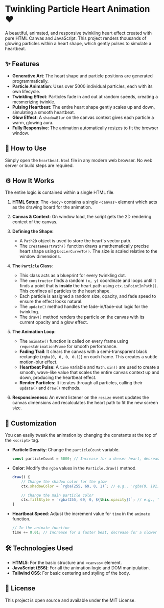 # Twinkling Particle Heart Animation ❤️

A beautiful, animated, and responsive twinkling heart effect created with pure HTML Canvas and JavaScript. This project renders thousands of glowing particles within a heart shape, which gently pulses to simulate a heartbeat.

## ✨ Features

*   **Generative Art**: The heart shape and particle positions are generated programmatically.
*   **Particle Animation**: Uses over 5000 individual particles, each with its own lifecycle.
*   **Twinkling Effect**: Particles fade in and out at random speeds, creating a mesmerizing twinkle.
*   **Pulsing Heartbeat**: The entire heart shape gently scales up and down, simulating a smooth heartbeat.
*   **Glow Effect**: A `shadowBlur` on the canvas context gives each particle a warm, glowing aura.
*   **Fully Responsive**: The animation automatically resizes to fit the browser window.

## 🚀 How to Use

Simply open the `heartbeat.html` file in any modern web browser. No web server or build steps are required.

## ⚙️ How It Works

The entire logic is contained within a single HTML file.

1.  **HTML Setup**: The `<body>` contains a single `<canvas>` element which acts as the drawing board for the animation.

2.  **Canvas & Context**: On window load, the script gets the 2D rendering context of the canvas.

3.  **Defining the Shape**:
    *   A `Path2D` object is used to store the heart's vector path.
    *   The `createHeartPath()` function draws a mathematically precise heart shape using `bezierCurveTo()`. The size is scaled relative to the window dimensions.

4.  **The `Particle` Class**:
    *   This class acts as a blueprint for every twinkling dot.
    *   The `constructor` finds a random `(x, y)` coordinate and loops until it finds a point that is **inside** the heart path using `ctx.isPointInPath()`. This confines all particles to the heart shape.
    *   Each particle is assigned a random size, opacity, and fade speed to ensure the effect looks natural.
    *   The `update()` method handles the fade-in/fade-out logic for the twinkling.
    *   The `draw()` method renders the particle on the canvas with its current opacity and a glow effect.

5.  **The Animation Loop**:
    *   The `animate()` function is called on every frame using `requestAnimationFrame` for smooth performance.
    *   **Fading Trail**: It clears the canvas with a semi-transparent black rectangle (`rgba(0, 0, 0, 0.1)`) on each frame. This creates a subtle motion-blur effect.
    *   **Heartbeat Pulse**: A `time` variable and `Math.sin()` are used to create a smooth, wave-like value that scales the entire canvas context up and down, producing the heartbeat effect.
    *   **Render Particles**: It iterates through all particles, calling their `update()` and `draw()` methods.

6.  **Responsiveness**: An event listener on the `resize` event updates the canvas dimensions and recalculates the heart path to fit the new screen size.

## 🔧 Customization

You can easily tweak the animation by changing the constants at the top of the `<script>` tag.

*   **Particle Density**: Change the `particleCount` variable.
    ```javascript
    const particleCount = 5000; // Increase for a denser heart, decrease for a sparser one.
    ```

*   **Color**: Modify the `rgba` values in the `Particle.draw()` method.
    ```javascript
    draw() {
        // Change the shadow color for the glow
        ctx.shadowColor = `rgba(255, 69, 0, 1)`; // e.g., 'rgba(0, 191, 255, 1)' for blue
        
        // Change the main particle color
        ctx.fillStyle = `rgba(255, 69, 0, ${this.opacity})`; // e.g., 'rgba(0, 191, 255, ...)' for blue
    }
    ```

*   **Heartbeat Speed**: Adjust the increment value for `time` in the `animate` function.
    ```javascript
    // In the animate function
    time += 0.01; // Increase for a faster beat, decrease for a slower one.
    ```

## 🛠️ Technologies Used

*   **HTML5**: For the basic structure and `<canvas>` element.
*   **JavaScript (ES6)**: For all the animation logic and DOM manipulation.
*   **Tailwind CSS**: For basic centering and styling of the body.

## 📄 License

This project is open source and available under the MIT License.